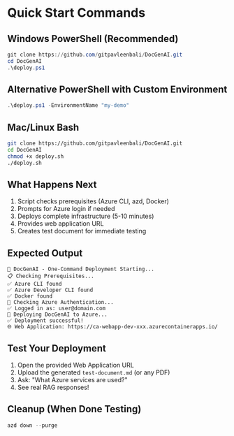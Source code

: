 # Quick Start Commands

## Windows PowerShell (Recommended)
```powershell
git clone https://github.com/gitpavleenbali/DocGenAI.git
cd DocGenAI
.\deploy.ps1
```

## Alternative PowerShell with Custom Environment
```powershell
.\deploy.ps1 -EnvironmentName "my-demo"
```

## Mac/Linux Bash
```bash
git clone https://github.com/gitpavleenbali/DocGenAI.git
cd DocGenAI
chmod +x deploy.sh
./deploy.sh
```

## What Happens Next
1. Script checks prerequisites (Azure CLI, azd, Docker)
2. Prompts for Azure login if needed
3. Deploys complete infrastructure (5-10 minutes)
4. Provides web application URL
5. Creates test document for immediate testing

## Expected Output
```
🚀 DocGenAI - One-Command Deployment Starting...
📋 Checking Prerequisites...
✅ Azure CLI found
✅ Azure Developer CLI found
✅ Docker found
🔐 Checking Azure Authentication...
✅ Logged in as: user@domain.com
🚀 Deploying DocGenAI to Azure...
✅ Deployment successful!
🌐 Web Application: https://ca-webapp-dev-xxx.azurecontainerapps.io/
```

## Test Your Deployment
1. Open the provided Web Application URL
2. Upload the generated `test-document.md` (or any PDF)
3. Ask: "What Azure services are used?"
4. See real RAG responses!

## Cleanup (When Done Testing)
```powershell
azd down --purge
```
